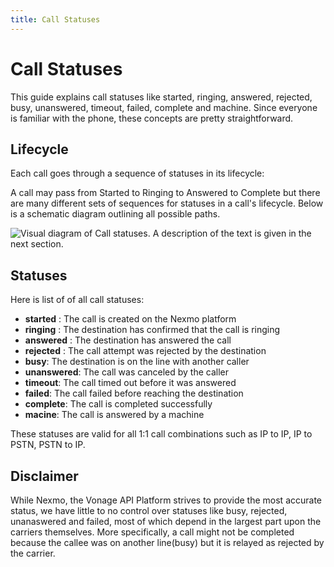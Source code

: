 ```yaml
---
title: Call Statuses
---
```


# Call Statuses 

This guide explains call statuses like started, ringing, answered, rejected, busy, unanswered, timeout, failed, complete and machine. Since everyone is familiar with the phone, these concepts are pretty straightforward. 


## Lifecycle

Each call goes through a sequence of statuses in its lifecycle:

A call may pass from Started to Ringing to Answered to Complete but there are many different sets of sequences for statuses in a call's lifecycle. Below is a schematic diagram outlining all possible paths. 

![Visual diagram of Call statuses. A description of the text is given in the next section.](/assets/images/call-statuses-rtc-diagram.png)

## Statuses

Here is list of of all call statuses: 

- **started** : The call is created on the Nexmo platform
- **ringing** : The destination has confirmed that the call is ringing
- **answered** : The destination has answered the call
- **rejected** : The call attempt was rejected by the destination
- **busy**: The destination is on the line with another caller
- **unanswered**: The call was canceled by the caller
- **timeout**: The call timed out before it was answered
- **failed**: The call failed before reaching the destination
- **complete**: The call is completed successfully
- **macine**: The call is answered by a machine

These statuses are valid for all 1:1 call combinations such as IP to IP, IP to PSTN, PSTN to IP. 

## Disclaimer 

While Nexmo, the Vonage API Platform strives to provide the most accurate status, we have little to no control over statuses like busy, rejected, unanaswered and failed, most of which depend in the largest part upon the carriers themselves. More specifically, a call might not be completed because the callee was on another line(busy) but it is relayed as rejected by the carrier. 
